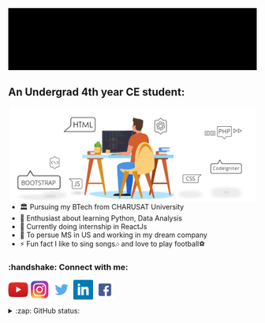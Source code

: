 <img src="https://github.com/DevanshuDesai15/DevanshuDesai15/blob/main/Black%20Technology%20Github%20Header.gif" alt="banner that says My name is Devanshu Desai - software developer">



## An Undergrad 4th year CE student: 
<img src="https://github.com/DevanshuDesai15/DevanshuDesai15/blob/main/code.gif" align="right" width="500" alt="banner that says My name is Devanshu Desai - software developer">

- 🏛 Pursuing my BTech from CHARUSAT University
- 🌱 Enthusiast about learning Python, Data Analysis
- 🔬 Currently doing internship in ReactJs
- 🎯 To persue MS in US and working in my dream company
- ⚡ Fun fact I like to sing songs🎶 and love to play football⚽

<h3 align="left">:handshake: Connect with me:</h3>
<p align="left">
  <a href="https://www.youtube.com/channel/UCPjxPPsah7SyLh2avR8IPOQ/featured" target="blank"><img align="center" src="https://github.com/DevanshuDesai15/DevanshuDesai15/blob/main/yt.png" alt="YouTube" height="30" width="40" /></a>
  <a href="https://www.instagram.com/devanshudesai_/" target="blank"><img align="center" src="https://github.com/DevanshuDesai15/DevanshuDesai15/blob/main/insta.png" alt="Instagram" height="40" width="40" /></a>
<a href="https://twitter.com/DevanshuDesai4" target="blank"><img align="center" src="https://github.com/DevanshuDesai15/DevanshuDesai15/blob/main/twitter.png" alt="Twitter" height="40" width="40" /></a>
  <a href="https://www.linkedin.com/in/devanshudesai15/" target="blank"><img align="center" src="https://github.com/DevanshuDesai15/DevanshuDesai15/blob/main/linkedin.png" width="40" /></a>
<a href="https://www.facebook.com/profile.php?id=100011660374058" target="blank"><img align="center" src="https://github.com/DevanshuDesai15/DevanshuDesai15/blob/main/fb.png" alt="Facebook" height="40" width="40" /></a>


</p>



<details>
<summary>:zap: GitHub status:</summary>

![Devanshu's Github Stats](https://github-readme-stats.vercel.app/api?username=DevanshuDesai15&show_icons=true&title_color=c7b69d&icon_color=0afff7&text_color=00ff91&bg_color=0d081f)
  

</details>

